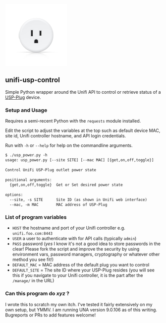 <img src=usp-plug.png width=200>

## unifi-usp-control

Simple Python wrapper around the Unifi API to control or retrieve status of a [USP-Plug][1] device.

### Setup and Usage

Requires a semi-recent Python with the `requests` module installed.

Edit the script to adjust the variables at the top such as default device MAC, site id, Unifi controller hostname, and API login credentials.

Run with `-h` or `--help` for help on the commandline arguments.

```
$ ./usp_power.py -h
usage: usp_power.py [--site SITE] [--mac MAC] [{get,on,off,toggle}]

Control UniFi USP-Plug outlet power state

positional arguments:
  {get,on,off,toggle}  Get or Set desired power state

options:
  --site, -s SITE      Site ID (as shown in Unifi web interface)
  --mac, -m MAC        MAC address of USP-Plug
```

### List of program variables

- `HOST` the hostname and port of your Unifi controller e.g. `unifi.foo.com:8443`
- `USER` a user to authenticate with for API calls (typically `admin`)
- `PASS` password (_yes_ I know it's not a good idea to store passwords in the clear! Please fork the script and improve the security by using environment vars, password managers, cryptography or whatever other method you see fit!)
- `DEFAULT_MAC` = MAC address of the default plug you want to control
- `DEFAULT_SITE` = The site ID where your USP-Plug resides (you will see this if you navigate to your Unifi controller, it is the part after the `/manage/` in the URL)

### Can this program do _xyz_ ?

I wrote this to scratch my own itch. I've tested it fairly extensively on my own setup, but YMMV. I am running UNA version 9.0.106 as of this writing. Bugreports or PRs to add features welcome!


[1]: https://store.ui.com/us/en/products/unifi-smart-power
